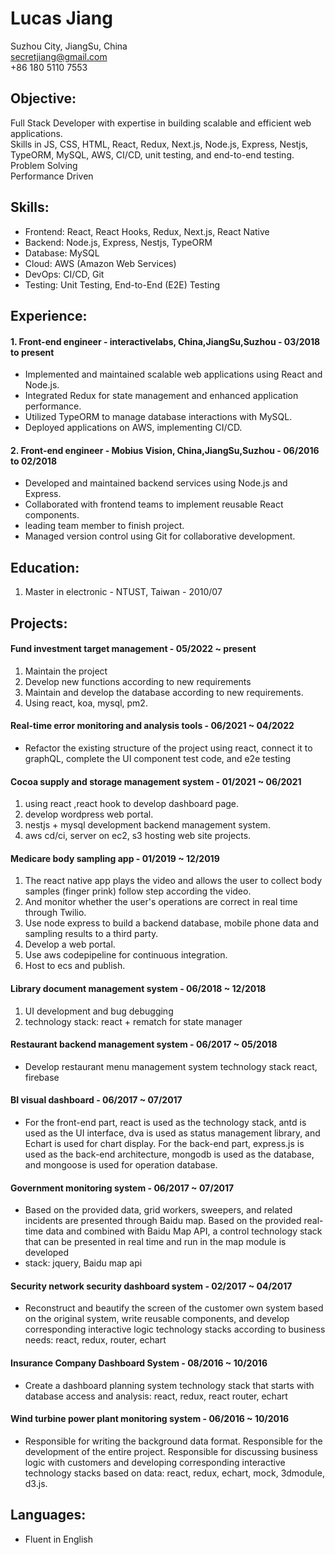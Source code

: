 # Lucas Jiang  
Suzhou City, JiangSu, China  
secretjiang@gmail.com  
+86 180 5110 7553  


Objective:
---------
Full Stack Developer with expertise in building scalable and efficient web applications.  
Skills in JS, CSS, HTML, React, Redux, Next.js, Node.js, Express, Nestjs, TypeORM, MySQL, AWS, CI/CD, unit testing, and end-to-end testing.  
Problem Solving  
Performance Driven  

Skills:
-------
- Frontend: React, React Hooks, Redux, Next.js, React Native
- Backend: Node.js, Express, Nestjs, TypeORM
- Database: MySQL
- Cloud: AWS (Amazon Web Services)
- DevOps: CI/CD, Git
- Testing: Unit Testing, End-to-End (E2E) Testing

Experience:
-----------

#### 1. Front-end engineer - interactivelabs, China,JiangSu,Suzhou - 03/2018 to present
   - Implemented and maintained scalable web applications using React and Node.js.
   - Integrated Redux for state management and enhanced application performance.
   - Utilized TypeORM to manage database interactions with MySQL.
   - Deployed applications on AWS, implementing CI/CD.

#### 2. Front-end engineer - Mobius Vision, China,JiangSu,Suzhou - 06/2016 to 02/2018
   - Developed and maintained backend services using Node.js and Express.
   - Collaborated with frontend teams to implement reusable React components.
   - leading team member to finish project.
   - Managed version control using Git for collaborative development.

Education:
----------
1. Master in electronic - NTUST, Taiwan - 2010/07

Projects:
---------
#### Fund investment target management - 05/2022 ~ present
1. Maintain the project 
2. Develop new functions according to new requirements
3. Maintain and develop the database according to new requirements.
4. Using react, koa, mysql, pm2.

#### Real-time error monitoring and analysis tools - 06/2021 ~ 04/2022
- Refactor the existing structure of the project using react, connect it to graphQL, complete the UI component test code, and e2e testing

#### Cocoa supply and storage management system - 01/2021 ~ 06/2021
1. using react ,react hook to develop dashboard page.
2. develop wordpress web portal.
3. nestjs + mysql development backend management system.
4. aws cd/ci, server on ec2, s3 hosting web site projects.

#### Medicare body sampling app - 01/2019 ~ 12/2019
1. The react native app plays the video and allows the user to collect body samples (finger prink) follow step according the video. 
2. And monitor whether the user's operations are correct in real time through Twilio. 
3. Use node express to build a backend database, mobile phone data and sampling results to a third party. 
4. Develop a web portal. 
5. Use aws codepipeline for continuous integration. 
6. Host to ecs and publish.

#### Library document management system - 06/2018 ~ 12/2018
1. UI development and bug debugging 
2. technology stack: react + rematch for state manager

#### Restaurant backend management system - 06/2017 ~ 05/2018
- Develop restaurant menu management system technology stack react, firebase

#### BI visual dashboard - 06/2017 ~ 07/2017
- For the front-end part, react is used as the technology stack, antd is used as the UI interface, dva is used as status management library, and Echart is used for chart display. For the back-end part, express.js is used as the back-end architecture, mongodb is used as the database, and mongoose is used for operation database.

#### Government monitoring system - 06/2017 ~ 07/2017
- Based on the provided data, grid workers, sweepers, and related incidents are presented through Baidu map. Based on the provided real-time data and combined with Baidu Map API, a control technology stack that can be presented in real time and run in the map module is developed
- stack: jquery, Baidu map api

#### Security network security dashboard system - 02/2017 ~ 04/2017
- Reconstruct and beautify the screen of the customer own system based on the original system, write reusable components, and develop corresponding interactive logic technology stacks according to business needs: react, redux, router, echart

#### Insurance Company Dashboard System - 08/2016 ~ 10/2016
- Create a dashboard planning system technology stack that starts with database access and analysis: react, redux, react router, echart

#### Wind turbine power plant monitoring system - 06/2016 ~ 10/2016
- Responsible for writing the background data format. Responsible for the development of the entire project. Responsible for discussing business logic with customers and developing corresponding interactive technology stacks based on data: react, redux, echart, mock, 3dmodule, d3.js.

Languages:
-----------
- Fluent in English

<!-- References:
-----------
Available upon request.

Portfolio:
----------
[Include a link to your portfolio or GitHub repository, if applicable] -->
